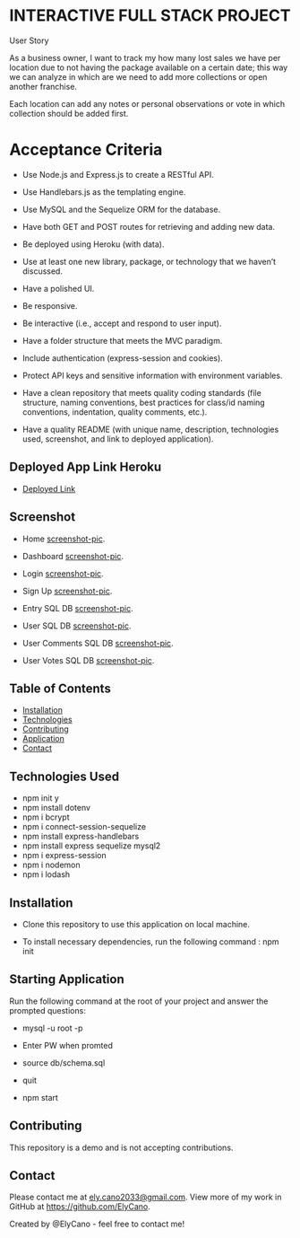 # INTERACTIVE FULL STACK PROJECT

User Story

As a business owner, I want to track my how many lost sales we have per location due to not having the package available on a certain date; this way we can analyze in which are we need to add more collections or open another franchise.

Each location can add any notes or personal observations or vote in which collection should be added first.

# Acceptance Criteria

- Use Node.js and Express.js to create a RESTful API.

- Use Handlebars.js as the templating engine.

- Use MySQL and the Sequelize ORM for the database.

- Have both GET and POST routes for retrieving and adding new data.

- Be deployed using Heroku (with data).

- Use at least one new library, package, or technology that we haven’t discussed.

- Have a polished UI.

- Be responsive.

- Be interactive (i.e., accept and respond to user input).

- Have a folder structure that meets the MVC paradigm.

- Include authentication (express-session and cookies).

- Protect API keys and sensitive information with environment variables.

- Have a clean repository that meets quality coding standards (file structure, naming conventions, best practices for class/id naming conventions, indentation, quality comments, etc.).

- Have a quality README (with unique name, description, technologies used, screenshot, and link to deployed application).

## Deployed App Link Heroku

- [Deployed Link ]()

## Screenshot

- Home [screenshot-pic](https://github.com/ElyCano/partydreams-lost-sales-entries/blob/main/public/images/Homepage.png?raw=true).
- Dashboard [screenshot-pic](https://github.com/ElyCano/partydreams-lost-sales-entries/blob/main/public/images/Dashboard.png?raw=true).
- Login [screenshot-pic](https://github.com/ElyCano/partydreams-lost-sales-entries/blob/main/public/images/Login.png?raw=true).
- Sign Up [screenshot-pic](https://github.com/ElyCano/partydreams-lost-sales-entries/blob/main/public/images/signup.png?raw=true).
- Entry SQL DB [screenshot-pic](https://github.com/ElyCano/partydreams-lost-sales-entries/blob/main/public/images/User%20Entries%20SQL%20DB.png?raw=true).
- User SQL DB [screenshot-pic](https://github.com/ElyCano/partydreams-lost-sales-entries/blob/main/public/images/User%20SQL%20DB.png?raw=true).

- User Comments SQL DB [screenshot-pic](https://github.com/ElyCano/partydreams-lost-sales-entries/blob/main/public/images/User%20Comments%20SQL%20DB.png?raw=true).

- User Votes SQL DB [screenshot-pic](https://github.com/ElyCano/partydreams-lost-sales-entries/blob/main/public/images/User%20votes.png?raw=true).

## Table of Contents

- [Installation](#Installation)
- [Technologies](#Technologies_Used)
- [Contributing](#Contributing)
- [Application](#Starting_Application)
- [Contact](#Contact)

## Technologies Used

- npm init y
- npm install dotenv
- npm i bcrypt
- npm i connect-session-sequelize
- npm install express-handlebars
- npm install express sequelize mysql2
- npm i express-session
- npm i nodemon
- npm i lodash

## Installation

- Clone this repository to use this application on local machine.

- To install necessary dependencies, run the following command :
  npm init

## Starting Application

Run the following command at the root of your project and answer the prompted questions:

- mysql -u root -p

- Enter PW when promted

- source db/schema.sql

- quit

- npm start

## Contributing

This repository is a demo and is not accepting contributions.

## Contact

Please contact me at ely.cano2033@gmail.com. View more of my work in GitHub at https://github.com/ElyCano.

Created by @ElyCano - feel free to contact me!
